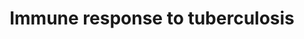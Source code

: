 ---
annotations:
- type: Disease Ontology
  value: tuberculosis
authors:
- Andra
- Egonw
- Khanspers
- Eweitz
description: 'This pathway is published in "The human immune response to tuberculosis
  and its treatment: a view from the blood" (PMID: 25703554).  Proteins on this pathway
  have targeted assays available via the [https://assays.cancer.gov/available_assays?wp_id=WP4197
  CPTAC Assay Portal].'
last-edited: 2021-12-22
organisms:
- Homo sapiens
redirect_from:
- /index.php/Pathway:WP4197
- /instance/WP4197
schema-jsonld:
- '@context': https://schema.org/
  '@id': https://wikipathways.github.io/pathways/WP4197.html
  '@type': Dataset
  creator:
    '@type': Organization
    name: WikiPathways
  description: 'This pathway is published in "The human immune response to tuberculosis
    and its treatment: a view from the blood" (PMID: 25703554).  Proteins on this
    pathway have targeted assays available via the [https://assays.cancer.gov/available_assays?wp_id=WP4197
    CPTAC Assay Portal].'
  keywords:
  - IFNGR2
  - IFIT1
  - JAK1
  - GIP3
  - IFITM1
  - IFNAR1
  - IFI35
  - IFNG
  - STAT1
  - GIP2
  - IFNGR1
  - TAP1
  - IFIT3
  - MX1
  - STAT2
  - IFNAR2
  - PIAS1
  - IRF1
  - PSMB8
  - JAK2
  - DRIP150
  - TYK2
  - PTPN2
  - IFNa/IFNb
  - OAS1
  - SOCS1
  - IRF9
  license: CC0
  name: Immune response to tuberculosis
seo: CreativeWork
title: Immune response to tuberculosis
wpid: WP4197
---